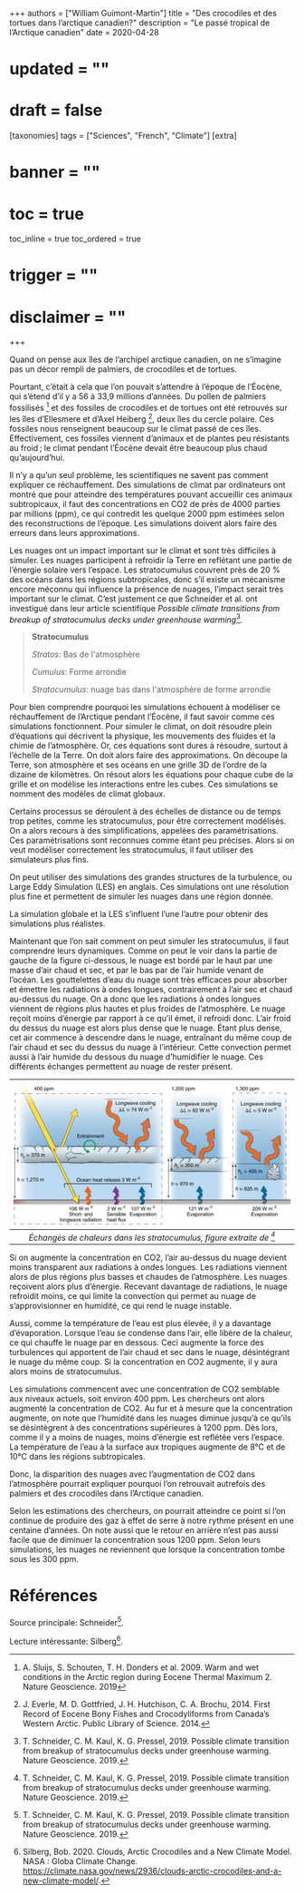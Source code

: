 +++
authors = ["William Guimont-Martin"]
title = "Des crocodiles et des tortues dans l’arctique canadien?"
description = "Le passé tropical de l’Arctique canadien"
date = 2020-04-28
# updated = ""
# draft = false
[taxonomies]
tags = ["Sciences", "French", "Climate"]
[extra]
# banner = ""
# toc = true
toc_inline = true
toc_ordered = true
# trigger = ""
# disclaimer = ""
+++

Quand on pense aux îles de l’archipel arctique canadien, on ne s’imagine pas un décor rempli de palmiers, de crocodiles et de tortues. 

Pourtant, c’était à cela que l’on pouvait s’attendre à l’époque de l’Éocène, qui s’étend d’il y a 56 à 33,9 millions d’années. Du pollen de palmiers fossilisés [^Sluijs] et des fossiles de crocodiles et de tortues ont été retrouvés sur les îles d’Ellesmere et d’Axel Heiberg [^Everle], deux îles du cercle polaire. Ces fossiles nous renseignent beaucoup sur le climat passé de ces îles. Effectivement, ces fossiles viennent d’animaux et de plantes peu résistants au froid ; le climat pendant l’Éocène devait être beaucoup plus chaud qu’aujourd’hui.

Il n’y a qu’un seul problème, les scientifiques ne savent pas comment expliquer ce réchauffement. Des simulations de climat par ordinateurs ont montré que pour atteindre des températures pouvant accueillir ces animaux subtropicaux, il faut des concentrations en CO2 de près de 4000 parties par millions (ppm), ce qui contredit les quelque 2000 ppm estimées selon des reconstructions de l’époque. Les simulations doivent alors faire des erreurs dans leurs approximations. 

Les nuages ont un impact important sur le climat et sont très difficiles à simuler. Les nuages participent à refroidir la Terre en reflétant une partie de l’énergie solaire vers l’espace. Les stratocumulus couvrent près de 20 % des océans dans les régions subtropicales, donc s’il existe un mécanisme encore méconnu qui influence la présence de nuages, l’impact serait très important sur le climat. C’est justement ce que Schneider et al. ont investigué dans leur article scientifique *Possible climate transitions from breakup of stratocumulus decks under greenhouse warming*[^Schneider].

> **Stratocumulus**
>
> *Stratos*: Bas de l'atmosphère
>
> *Cumulus*: Forme arrondie
>
> *Stratocumulus*: nuage bas dans l'atmosphère de forme arrondie

Pour bien comprendre pourquoi les simulations échouent à modéliser ce réchauffement de l’Arctique pendant l’Éocène, il faut savoir comme ces simulations fonctionnent. Pour simuler le climat, on doit résoudre plein d’équations qui décrivent la physique, les mouvements des fluides et la chimie de l’atmosphère. Or, ces équations sont dures à résoudre, surtout à l’échelle de la Terre. On doit alors faire des approximations. On découpe la Terre, son atmosphère et ses océans en une grille 3D de l’ordre de la dizaine de kilomètres. On résout alors les équations pour chaque cube de la grille et on modélise les interactions entre les cubes. Ces simulations se nomment des modèles de climat globaux. 

Certains processus se déroulent à des échelles de distance ou de temps trop petites, comme les stratocumulus, pour être correctement modélisés. On a alors recours à des simplifications, appelées des paramétrisations. Ces paramétrisations sont reconnues comme étant peu précises. Alors si on veut modéliser correctement les stratocumulus, il faut utiliser des simulateurs plus fins.

On peut utiliser des simulations des grandes structures de la turbulence, ou Large Eddy Simulation (LES) en anglais. Ces simulations ont une résolution plus fine et permettent de simuler les nuages dans une région donnée.

La simulation globale et la LES s’influent l’une l’autre pour obtenir des simulations plus réalistes.

Maintenant que l’on sait comment on peut simuler les stratocumulus, il faut comprendre leurs dynamiques. Comme on peut le voir dans la partie de gauche de la figure ci-dessous, le nuage est bordé par le haut par une masse d’air chaud et sec, et par le bas par de l’air humide venant de l’océan. Les gouttelettes d’eau du nuage sont très efficaces pour absorber et émettre les radiations à ondes longues, contrairement à l’air sec et chaud au-dessus du nuage. On a donc que les radiations à ondes longues viennent de régions plus hautes et plus froides de l’atmosphère. Le nuage reçoit moins d’énergie par rapport à ce qu’il émet, il refroidi donc. L’air froid du dessus du nuage est alors plus dense que le nuage. Étant plus dense, cet air commence à descendre dans le nuage, entraînant du même coup de l’air chaud et sec du dessus du nuage à l’intérieur. Cette convection permet aussi à l’air humide du dessous du nuage d’humidifier le nuage. Ces différents échanges permettent au nuage de rester présent.

| ![Figure](figure.png)| 
|:--:| 
| *Échanges de chaleurs dans les stratocumulus, figure extraite de [^Schneider]* |


Si on augmente la concentration en CO2, l’air au-dessus du nuage devient moins transparent aux radiations à ondes longues. Les radiations viennent alors de plus régions plus basses et chaudes de l’atmosphère. Les nuages reçoivent alors plus d’énergie. Recevant davantage de radiations, le nuage refroidit moins, ce qui limite la convection qui permet au nuage de s’approvisionner en humidité, ce qui rend le nuage instable. 

Aussi, comme la température de l’eau est plus élevée, il y a davantage d’évaporation. Lorsque l’eau se condense dans l’air, elle libère de la chaleur, ce qui chauffe le nuage par en dessous. Ceci augmente la force des turbulences qui apportent de l’air chaud et sec dans le nuage, désintégrant le nuage du même coup.
Si la concentration en CO2 augmente, il y aura alors moins de stratocumulus.

Les simulations commencent avec une concentration de CO2 semblable aux niveaux actuels, soit environ 400 ppm. Les chercheurs ont alors augmenté la concentration de CO2. Au fur et à mesure que la concentration augmente, on note que l’humidité dans les nuages diminue jusqu’à ce qu’ils se désintègrent à des concentrations supérieures à 1200 ppm. Dès lors, comme il y a moins de nuages, moins d’énergie est reflétée vers l’espace. La température de l’eau à la surface aux tropiques augmente de 8°C et de 10°C dans les régions subtropicales.

Donc, la disparition des nuages avec l’augmentation de CO2 dans l’atmosphère pourrait expliquer pourquoi l’on retrouvait autrefois des palmiers et des crocodiles dans l’Arctique canadien.

Selon les estimations des chercheurs, on pourrait atteindre ce point si l’on continue de produire des gaz à effet de serre à notre rythme présent en une centaine d’années. On note aussi que le retour en arrière n’est pas aussi facile que de diminuer la concentration sous 1200 ppm. Selon leurs simulations, les nuages ne reviennent que lorsque la concentration tombe sous les 300 ppm.

# Références
Source principale: Schneider[^Schneider].

Lecture intéressante: Silberg[^Silberg].

[^Schneider]: T. Schneider, C. M. Kaul, K. G. Pressel, 2019. Possible climate transition from breakup of stratocumulus decks under greenhouse warming. Nature Geoscience. 2019.
[^Everle]: J. Everle, M. D. Gottfried, J. H. Hutchison, C. A. Brochu, 2014. First Record of Eocene Bony Fishes and Crocodyliforms from Canada’s Western Arctic. Public Library of Science. 2014.
[^Sluijs]: A. Sluijs, S. Schouten, T. H. Donders et al. 2009.  Warm and wet conditions in the Arctic region during Eocene Thermal Maximum 2. Nature Geoscience. 2019
[^Silberg]: Silberg, Bob. 2020. Clouds, Arctic Crocodiles and a New Climate Model. NASA : Globa Climate Change. https://climate.nasa.gov/news/2936/clouds-arctic-crocodiles-and-a-new-climate-model/.
